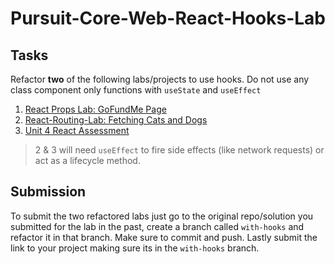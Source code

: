 # Pursuit-Core-Web-React-Hooks-Lab

## Tasks
Refactor **two** of the following labs/projects to use hooks. Do not use any class component only functions with `useState` and `useEffect`

1. [React Props Lab: GoFundMe Page](https://github.com/joinpursuit/Pursuit-Core-Web-Props-Lab)
2. [React-Routing-Lab: Fetching Cats and Dogs](https://github.com/joinpursuit/Pursuit-Core-Web-React-Routing-Lab/)
3. [Unit 4 React Assessment](https://github.com/Pursuit-Core-6-2/Pursuit-Core-Web-Unit-4-Assessment)

> 2 & 3 will need `useEffect` to fire side effects (like network requests) or act as a lifecycle method.

## Submission
To submit the two refactored labs just go to the original repo/solution you submitted for the lab in the past, create a branch called `with-hooks` and refactor it in that branch. Make sure to commit and push. Lastly submit the link to your project making sure its in the `with-hooks` branch.
